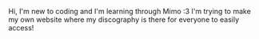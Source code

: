 Hi, I'm new to coding and I'm learning through Mimo :3
I'm trying to make my own website where my discography is there for everyone to easily access!
